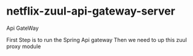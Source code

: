 # netflix-zuul-api-gateway-server
Api GateWay 


First Step is to run the Spring Api gateway 
Then we need to up this zuul proxy module
